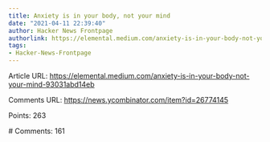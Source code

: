 ```yaml
---
title: Anxiety is in your body, not your mind
date: "2021-04-11 22:39:40"
author: Hacker News Frontpage
authorlink: https://elemental.medium.com/anxiety-is-in-your-body-not-your-mind-93031abd14eb
tags:
- Hacker-News-Frontpage
---
```


<p>Article URL: <a href="https://elemental.medium.com/anxiety-is-in-your-body-not-your-mind-93031abd14eb">https://elemental.medium.com/anxiety-is-in-your-body-not-your-mind-93031abd14eb</a></p>
<p>Comments URL: <a href="https://news.ycombinator.com/item?id=26774145">https://news.ycombinator.com/item?id=26774145</a></p>
<p>Points: 263</p>
<p># Comments: 161</p>
